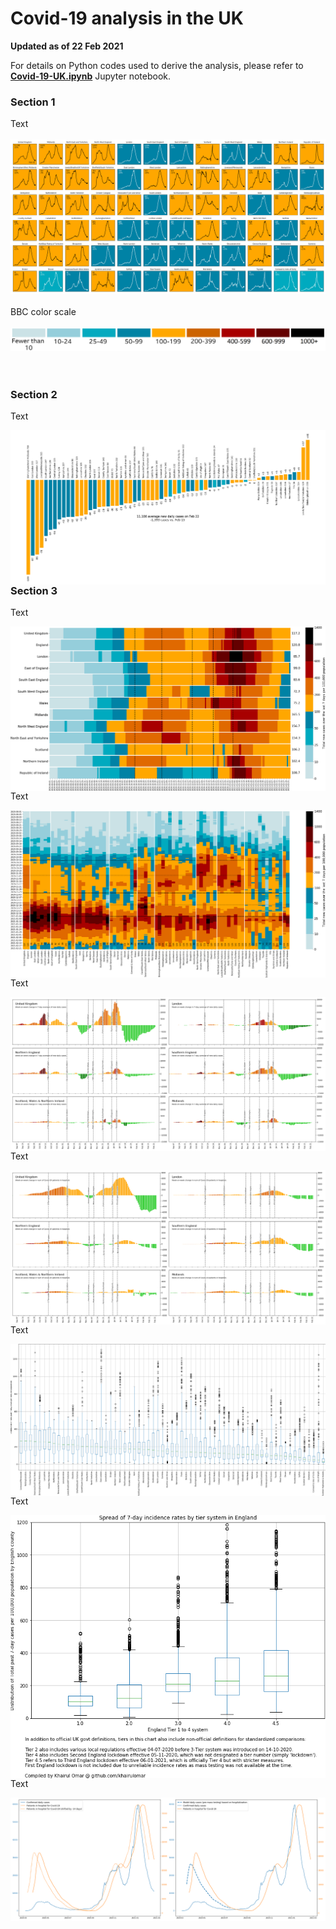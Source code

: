 # Covid-19 analysis in the UK
<b>Updated as of 22 Feb 2021</b>

For details on Python codes used to derive the analysis, please refer to <b><a href="https://nbviewer.jupyter.org/github/khairulomar/Covid-19-UK/blob/main/uk-covid.ipynb?flush_cache=true">Covid-19-UK.ipynb</a></b> Jupyter notebook.

### Section 1 
Text
<br><br>
<img src="https://github.com/khairulomar/Covid-19-UK/blob/main/img/covid-uk1-incidence_and_trend.png?raw=true">
<br><br>
BBC color scale
<br><br>
<img src="https://github.com/khairulomar/Covid-19-UK/blob/main/img/scale_bbc.png?raw=true">
<br><br><br>

### Section 2

Text
<p>
<img align="left" src="https://github.com/khairulomar/Covid-19-UK/blob/main/img/covid-uk2_changes_by_county.png?raw=true">
<p>
  
### Section 3
  
<p>Text
<p>
<img align="left" src="https://github.com/khairulomar/Covid-19-UK/blob/main/img/covid-uk3_incidence_rate_by_region.png?raw=true">
<p>
<p>
<p>
  
Text
<p>
<img align="left" src="https://github.com/khairulomar/Covid-19-UK/blob/main/img/covid-uk4_incidence_rate_by_county.png?raw=true">
<p>
<p>
<p>
  
Text
<p>
<img align="left" src="https://github.com/khairulomar/Covid-19-UK/blob/main/img/covid-uk7_changes_in_cases.png?raw=true">
<p>
<p>
<p>
  
Text
<p>
<img align="left" src="https://github.com/khairulomar/Covid-19-UK/blob/main/img/covid-uk8_changes_in_hospitalization.png?raw=true">
<p>
<p>
<p>
  
Text
<p>
<img align="left" src="https://github.com/khairulomar/Covid-19-UK/blob/main/img/covid-uk9-incidence_spread.png?raw=true">
<p>
<p>
<p>
  
Text
<p>
<img align="left" src="https://github.com/khairulomar/Covid-19-UK/blob/main/img/covid-uk10-tier_spread.png?raw=true">
<p>
<p>
<p>
  
Text
<p>
<img align="left" src="https://github.com/khairulomar/Covid-19-UK/blob/main/img/covid-uk11_model_first_wave.png?raw=true">
